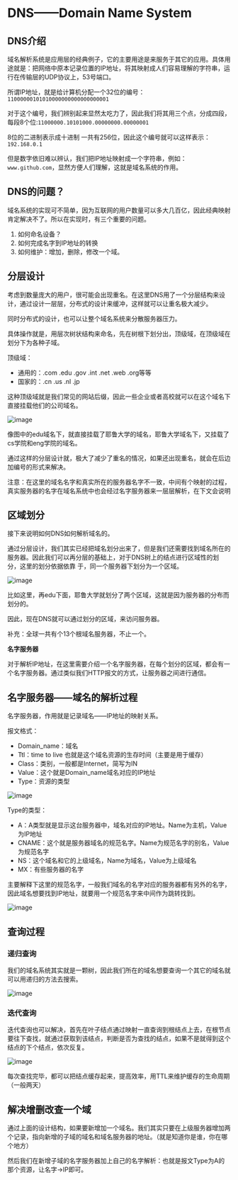 # DNS——Domain Name System

## DNS介绍

域名解析系统是应用层的经典例子，它的主要用途是来服务于其它的应用。具体用途就是：把网络中原本记录位置的IP地址，将其映射成人们容易理解的字符串，运行在传输层的UDP协议上，53号端口。

所谓IP地址，就是给计算机分配一个32位的编号：`11000000101010000000000000000001`

对于这个编号，我们辨别起来显然太吃力了，因此我们将其用三个点，分成四段，每段8个位:`11000000.10101000.00000000.00000001`

8位的二进制表示成十进制 一共有256位，因此这个编号就可以这样表示：`192.168.0.1`

但是数字依旧难以辨认，我们把IP地址映射成一个字符串，例如：`www.github.com`，显然方便人们理解，这就是域名系统的作用。


## DNS的问题？

域名系统的实现可不简单，因为互联网的用户数量可以多大几百亿，因此经典映射肯定解决不了。所以在实现时，有三个重要的问题。

1. 如何命名设备？ 
2. 如何完成名字到IP地址的转换
3. 如何维护：增加，删除，修改一个域。


## 分层设计

考虑到数量庞大的用户，很可能会出现重名。在这里DNS用了一个分层结构来设计，通过设计一层层，分布式的设计来缓冲，这样就可以让重名极大减少。

同时分布式的设计，也可以让整个域名系统来分散服务器压力。

具体操作就是，用层次树状结构来命名，先在树根下划分出，顶级域，在顶级域在划分下为各种子域。

顶级域：
- 通用的：.com .edu .gov .int .net .web .org等等
- 国家的：.cn .us .nl .jp

这种顶级域就是我们常见的网站后缀，因此一些企业或者高校就可以在这个域名下直接挂载他们的公司域名。

![image](https://user-images.githubusercontent.com/72189350/210954604-ab006604-a7ef-4c4c-a383-7f6e88c768ff.png)

像图中的edu域名下，就直接挂载了耶鲁大学的域名，耶鲁大学域名下，又挂载了cs学院和eng学院的域名。

通过这样的分层设计就，极大了减少了重名的情况，如果还出现重名，就会在后边加编号的形式来解决。

注意：在这里的域名名字和真实所在的服务器名字不一致，中间有个映射的过程，真实服务器的名字在域名系统中也会经过名字服务器来一层层解析，在下文会说明

## 区域划分

接下来说明如何DNS如何解析域名的。

通过分层设计，我们其实已经把域名划分出来了，但是我们还需要找到域名所在的服务器。因此我们可以再分层的基础上，对于DNS树上的结点进行区域性的划分，这里的划分依据依靠
于，同一个服务器下划分为一个区域。

![image](https://user-images.githubusercontent.com/72189350/210956269-4ddc38d1-fa4e-44a4-a894-5e4f2aea255d.png)

比如这里，再edu下面，耶鲁大学就划分了两个区域，这就是因为服务器的分布而划分的。

因此，现在DNS就可以通过划分的区域，来访问服务器。

补充：全球一共有个13个根域名服务器，不止一个。

**名字服务器**

对于解析IP地址，在这里需要介绍一个名字服务器，在每个划分的区域，都会有一个名字服务器。通过类似我们HTTP报文的方式，让服务器之间进行通信。

## 名字服务器——域名的解析过程

名字服务器，作用就是记录域名——IP地址的映射关系。

报文格式：
- Domain_name：域名
- Ttl：time to live 也就是这个域名资源的生存时间（主要是用于缓存）
- Class：类别，一般都是Internet，简写为IN
- Value：这个就是Domain_name域名对应的IP地址
- Type：资源的类型

![image](https://user-images.githubusercontent.com/72189350/210957774-bfe20770-5a5d-470d-8a02-b3bb4fba20fa.png)


Type的类型：
- A：A类型就是显示这台服务器中，域名对应的IP地址。Name为主机，Value为IP地址
- CNAME：这个就是服务器域名的规范名字。Name为规范名字的别名，Value为规范名字
- NS：这个域名和它的上级域名，Name为域名，Value为上级域名
- MX：有些服务器的名字

主要解释下这里的规范名字，一般我们域名的名字对应的服务器都有另外的名字，因此域名想要找到IP地址，就要用一个规范名字来中间作为跳转找到。

![image](https://user-images.githubusercontent.com/72189350/210958844-1282f47c-dab9-46ad-9e2d-a1a8603d0acc.png)

## 查询过程

### 递归查询

我们的域名系统其实就是一颗树，因此我们所在的域名想要查询一个其它的域名就可以用递归的方法去搜索。

![image](https://user-images.githubusercontent.com/72189350/210959572-26188688-09a7-4bb1-a9a7-81975c7a329c.png)


### 迭代查询

迭代查询也可以解决，首先在叶子结点通过映射一直查询到根结点上去，在根节点要往下查找，就通过获取到该结点，判断是否为查找的结点，如果不是就得到这个结点的下个结点，依次反复。

![image](https://user-images.githubusercontent.com/72189350/210960083-4a2416e0-072c-4061-867a-fc03184fee4c.png)


每次查找完毕，都可以把结点缓存起来，提高效率，用TTL来维护缓存的生命周期（一般两天）

## 解决增删改查一个域

通过上面的设计结构，如果要新增加一个域名。我们其实只要在上级服务器增加两个记录，指向新增的子域的域名和域名服务器的地址。（就是知道你是谁，你在哪个地方） 

然后我们在新增子域的名字服务器加上自己的名字解析：也就是报文Type为A的那个资源，让名字->IP即可。

